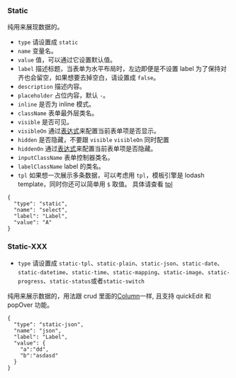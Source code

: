 ### Static

纯用来展现数据的。

-   `type` 请设置成 `static`
-   `name` 变量名。
-   `value` 值，可以通过它设置默认值。
-   `label` 描述标题，当表单为水平布局时，左边即便是不设置 label 为了保持对齐也会留空，如果想要去掉空白，请设置成 `false`。
-   `description` 描述内容。
-   `placeholder` 占位内容，默认 `-`。
-   `inline` 是否为 inline 模式。
-   `className` 表单最外层类名。
-   `visible` 是否可见。
-   `visibleOn` 通过[表达式](#表达式)来配置当前表单项是否显示。
-   `hidden` 是否隐藏，不要跟 `visible` `visibleOn` 同时配置
-   `hiddenOn` 通过[表达式](#表达式)来配置当前表单项是否隐藏。
-   `inputClassName` 表单控制器类名。
-   `labelClassName` label 的类名。
-   `tpl` 如果想一次展示多条数据，可以考虑用 `tpl`，模板引擎是 lodash template，同时你还可以简单用 `$` 取值。 具体请查看 [tpl](#tpl)

```schema:height="250" scope="form-item"
{
  "type": "static",
  "name": "select",
  "label": "Label",
  "value": "A"
}
```

### Static-XXX

-   `type` 请设置成 `static-tpl`、`static-plain`、`static-json`、`static-date`、`static-datetime`、`static-time`、`static-mapping`、`static-image`、`static-progress`、`static-status`或者`static-switch`

纯用来展示数据的，用法跟 crud 里面的[Column](.Column.md)一样, 且支持 quickEdit 和 popOver 功能。

```schema:height="250" scope="form-item"
{
  "type": "static-json",
  "name": "json",
  "label": "Label",
  "value": {
    "a":"dd",
    "b":"asdasd"
  }
}
```
